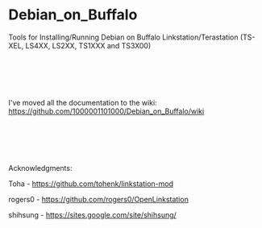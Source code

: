 # Debian_on_Buffalo
Tools for Installing/Running Debian on Buffalo Linkstation/Terastation (TS-XEL, LS4XX, LS2XX, TS1XXX and TS3X00) 

<br><br><br><br>

I've moved all the documentation to the wiki:  
https://github.com/1000001101000/Debian_on_Buffalo/wiki
   
<br><br><br><br>
  
Acknowledgments: 

Toha     - https://github.com/tohenk/linkstation-mod

rogers0  - https://github.com/rogers0/OpenLinkstation

shihsung - https://sites.google.com/site/shihsung/


